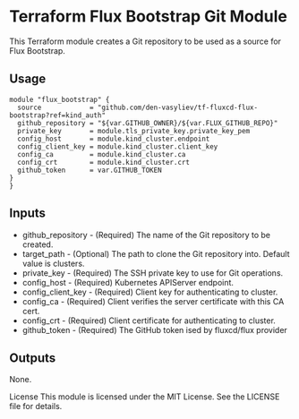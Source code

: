 # Terraform Flux Bootstrap Git Module

This Terraform module creates a Git repository to be used as a source for Flux Bootstrap.

## Usage

```hcl
module "flux_bootstrap" {
  source            = "github.com/den-vasyliev/tf-fluxcd-flux-bootstrap?ref=kind_auth"
  github_repository = "${var.GITHUB_OWNER}/${var.FLUX_GITHUB_REPO}"
  private_key       = module.tls_private_key.private_key_pem
  config_host       = module.kind_cluster.endpoint
  config_client_key = module.kind_cluster.client_key
  config_ca         = module.kind_cluster.ca
  config_crt        = module.kind_cluster.crt
  github_token      = var.GITHUB_TOKEN
}
}
```
## Inputs
- github_repository - (Required) The name of the Git repository to be created.
- target_path - (Optional) The path to clone the Git repository into. Default value is clusters.
- private_key - (Required) The SSH private key to use for Git operations.
- config_host - (Required) Kubernetes APIServer endpoint.
- config_client_key - (Required) Client key for authenticating to cluster.
- config_ca - (Required) Client verifies the server certificate with this CA cert.
- config_crt - (Required) Client certificate for authenticating to cluster.
- github_token - (Required) The GitHub token ised by fluxcd/flux provider

## Outputs
None.

License
This module is licensed under the MIT License. See the LICENSE file for details.
